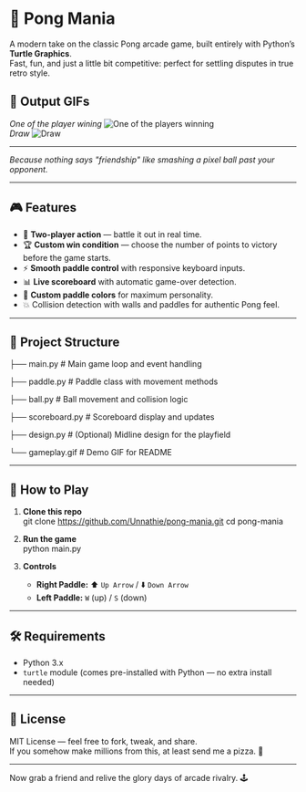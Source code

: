 # 🏓 Pong Mania

A modern take on the classic Pong arcade game, built entirely with Python’s **Turtle Graphics**.  
Fast, fun, and just a little bit competitive: perfect for settling disputes in true retro style.  

## 📸 Output GIFs
*One of the player wining*
![One of the players winning](https://github.com/user-attachments/assets/7067dbef-cf86-4e9b-9204-54bebccffb97)  
*Draw*
![Draw](https://github.com/user-attachments/assets/d782affa-aac2-471c-b20d-22aecbc89d88)

---
*Because nothing says "friendship" like smashing a pixel ball past your opponent.*

---

## 🎮 Features
- 🏓 **Two-player action** — battle it out in real time.
- 🏆 **Custom win condition** — choose the number of points to victory before the game starts.
- ⚡ **Smooth paddle control** with responsive keyboard inputs.
- 📊 **Live scoreboard** with automatic game-over detection.
- 🎨 **Custom paddle colors** for maximum personality.
- 💥 Collision detection with walls and paddles for authentic Pong feel.

---

## 📂 Project Structure
├── main.py         # Main game loop and event handling

├── paddle.py       # Paddle class with movement methods

├── ball.py         # Ball movement and collision logic

├── scoreboard.py   # Scoreboard display and updates

├── design.py       # (Optional) Midline design for the playfield

└── gameplay.gif    # Demo GIF for README

---

## 🚀 How to Play
1. **Clone this repo**  
   git clone https://github.com/Unnathie/pong-mania.git
   cd pong-mania

2. **Run the game**  
   python main.py

3. **Controls**  
   - **Right Paddle:** ⬆️ `Up Arrow` / ⬇️ `Down Arrow`  
   - **Left Paddle:** `W` (up) / `S` (down)  

---

## 🛠 Requirements
- Python 3.x  
- `turtle` module (comes pre-installed with Python — no extra install needed)  

---

## 📜 License
MIT License — feel free to fork, tweak, and share.  
If you somehow make millions from this, at least send me a pizza. 🍕

---

Now grab a friend and relive the glory days of arcade rivalry. 🕹️

